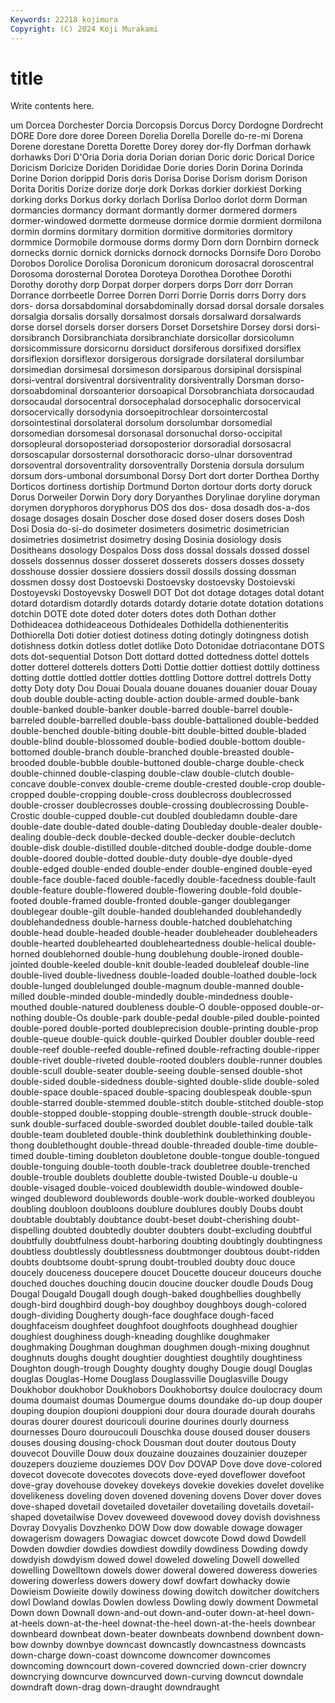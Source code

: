 ```yaml
---
Keywords: 22218 kojimura
Copyright: (C) 2024 Koji Murakami
---
```


# title

Write contents here.



um Dorcea Dorchester Dorcia
Dorcopsis Dorcus Dorcy Dordogne Dordrecht DORE Dore dore doree Doreen
Dorelia Dorella Dorelle do-re-mi Dorena Dorene dorestane Doretta Dorette Dorey
dorey dor-fly Dorfman dorhawk dorhawks Dori D'Oria Doria doria Dorian
dorian Doric doric Dorical Dorice Doricism Doricize Doriden Dorididae Dorie
dories Dorin Dorina Dorinda Dorine Dorion dorippid Doris doris Dorisa
Dorise Dorism dorism Dorison Dorita Doritis Dorize dorize dorje dork
Dorkas dorkier dorkiest Dorking dorking dorks Dorkus dorky dorlach Dorlisa
Dorloo dorlot dorm Dorman dormancies dormancy dormant dormantly dormer dormered
dormers dormer-windowed dormette dormeuse dormice dormie dormient dormilona dormin dormins
dormitary dormition dormitive dormitories dormitory dormmice Dormobile dormouse dorms dormy
Dorn dorn Dornbirn dorneck dornecks dornic dornick dornicks dornock dornocks
Dornsife Doro Dorobo Dorobos Dorolice Dorolisa Doronicum doronicum dorosacral doroscentral
Dorosoma dorosternal Dorotea Doroteya Dorothea Dorothee Dorothi Dorothy dorothy dorp
Dorpat dorper dorpers dorps Dorr dorr Dorran Dorrance dorrbeetle Dorree
Dorren Dorri Dorrie Dorris dorrs Dorry dors dors- dorsa dorsabdominal
dorsabdominally dorsad dorsal dorsale dorsales dorsalgia dorsalis dorsally dorsalmost dorsals
dorsalward dorsalwards dorse dorsel dorsels dorser dorsers Dorset Dorsetshire Dorsey
dorsi dorsi- dorsibranch Dorsibranchiata dorsibranchiate dorsicollar dorsicolumn dorsicommissure dorsicornu dorsiduct
dorsiferous dorsifixed dorsiflex dorsiflexion dorsiflexor dorsigerous dorsigrade dorsilateral dorsilumbar dorsimedian
dorsimesal dorsimeson dorsiparous dorsipinal dorsispinal dorsi-ventral dorsiventral dorsiventrality dorsiventrally Dorsman
dorso- dorsoabdominal dorsoanterior dorsoapical Dorsobranchiata dorsocaudad dorsocaudal dorsocentral dorsocephalad dorsocephalic
dorsocervical dorsocervically dorsodynia dorsoepitrochlear dorsointercostal dorsointestinal dorsolateral dorsolum dorsolumbar dorsomedial
dorsomedian dorsomesal dorsonasal dorsonuchal dorso-occipital dorsopleural dorsoposteriad dorsoposterior dorsoradial dorsosacral
dorsoscapular dorsosternal dorsothoracic dorso-ulnar dorsoventrad dorsoventral dorsoventrality dorsoventrally Dorstenia dorsula
dorsulum dorsum dors-umbonal dorsumbonal Dorsy Dort dort dorter Dorthea Dorthy
Dorticos dortiness dortiship Dortmund Dorton dortour dorts dorty doruck Dorus
Dorweiler Dorwin Dory dory Doryanthes Dorylinae doryline doryman dorymen doryphoros
doryphorus DOS dos dos- dosa dosadh dos-a-dos dosage dosages dosain
Doscher dose dosed doser dosers doses Dosh Dosi Dosia do-si-do
dosimeter dosimeters dosimetric dosimetrician dosimetries dosimetrist dosimetry dosing Dosinia dosiology
dosis Dositheans dosology Dospalos Doss doss dossal dossals dossed dossel
dossels dossennus dosser dosseret dosserets dossers dosses dossety dosshouse dossier
dossiere dossiers dossil dossils dossing dossman dossmen dossy dost Dostoevski
Dostoevsky dostoevsky Dostoievski Dostoyevski Dostoyevsky Doswell DOT Dot dot dotage
dotages dotal dotant dotard dotardism dotardly dotards dotardy dotarie dotate
dotation dotations dotchin DOTE dote doted doter doters dotes doth
Dothan dother Dothideacea dothideaceous Dothideales Dothidella dothienenteritis Dothiorella Doti dotier
dotiest dotiness doting dotingly dotingness dotish dotishness dotkin dotless dotlet
dotlike Doto Dotonidae dotriacontane DOTS dots dot-sequential Dotson Dott dottard
dotted dottedness dottel dottels dotter dotterel dotterels dotters Dotti Dottie
dottier dottiest dottily dottiness dotting dottle dottled dottler dottles dottling
Dottore dottrel dottrels Dotty dotty Doty doty Dou Douai Douala
douane douanes douanier douar Douay doub double double-acting double-action double-armed
double-bank double-banked double-banker double-barred double-barrel double-barreled double-barrelled double-bass double-battalioned double-bedded
double-benched double-biting double-bitt double-bitted double-bladed double-blind double-blossomed double-bodied double-bottom double-bottomed
double-branch double-branched double-breasted double-brooded double-bubble double-buttoned double-charge double-check double-chinned double-clasping
double-claw double-clutch double-concave double-convex double-creme double-crested double-crop double-cropped double-cropping double-cross
doublecross doublecrossed double-crosser doublecrosses double-crossing doublecrossing Double-Crostic double-cupped double-cut doubled
doubledamn double-dare double-date double-dated double-dating Doubleday double-dealer double-dealing double-deck double-decked
double-decker double-declutch double-disk double-distilled double-ditched double-dodge double-dome double-doored double-dotted double-duty
double-dye double-dyed double-edged double-ended double-ender double-engined double-eyed double-face double-faced double-facedly
double-facedness double-fault double-feature double-flowered double-flowering double-fold double-footed double-framed double-fronted double-ganger
doubleganger doublegear double-gilt double-handed doublehanded doublehandedly doublehandedness double-harness double-hatched doublehatching
double-head double-headed double-header doubleheader doubleheaders double-hearted doublehearted doubleheartedness double-helical double-horned
doublehorned double-hung doublehung double-ironed double-jointed double-keeled double-knit double-leaded doubleleaf double-line
double-lived double-livedness double-loaded double-loathed double-lock double-lunged doublelunged double-magnum double-manned double-milled
double-minded double-mindedly double-mindedness double-mouthed double-natured doubleness double-O double-opposed double-or-nothing double-Os
double-park double-pedal double-piled double-pointed double-pored double-ported doubleprecision double-printing double-prop double-queue
double-quick double-quirked Doubler doubler double-reed double-reef double-reefed double-refined double-refracting double-ripper
double-rivet double-riveted double-rooted doublers double-runner doubles double-scull double-seater double-seeing double-sensed
double-shot double-sided double-sidedness double-sighted double-slide double-soled double-space double-spaced double-spacing doublespeak
double-spun double-starred double-stemmed double-stitch double-stitched double-stop double-stopped double-stopping double-strength double-struck
double-sunk double-surfaced double-sworded doublet double-tailed double-talk double-team doubleted double-think doublethink
doublethinking double-thong doublethought double-thread double-threaded double-time double-timed double-timing doubleton doubletone
double-tongue double-tongued double-tonguing double-tooth double-track doubletree double-trenched double-trouble doublets doublette
double-twisted Double-u double-u double-visaged double-voiced doublewidth double-windowed double-winged doubleword doublewords
double-work double-worked doubleyou doubling doubloon doubloons doublure doublures doubly Doubs
doubt doubtable doubtably doubtance doubt-beset doubt-cherishing doubt-dispelling doubted doubtedly doubter
doubters doubt-excluding doubtful doubtfully doubtfulness doubt-harboring doubting doubtingly doubtingness doubtless
doubtlessly doubtlessness doubtmonger doubtous doubt-ridden doubts doubtsome doubt-sprung doubt-troubled doubty
douc douce doucely douceness doucepere doucet Doucette douceur douceurs douche
douched douches douching doucin doucine doucker doudle Douds Doug Dougal
Dougald Dougall dough dough-baked doughbellies doughbelly dough-bird doughbird dough-boy doughboy
doughboys dough-colored dough-dividing Dougherty dough-face doughface dough-faced doughfaceism doughfeet doughfoot
doughfoots doughhead doughier doughiest doughiness dough-kneading doughlike doughmaker doughmaking Doughman
doughman doughmen dough-mixing doughnut doughnuts doughs dought doughtier doughtiest doughtily
doughtiness Doughton dough-trough Doughty doughty doughy Dougie dougl Douglas douglas
Douglas-Home Douglass Douglassville Douglasville Dougy Doukhobor doukhobor Doukhobors Doukhobortsy doulce
doulocracy doum douma doumaist doumas Doumergue doums doundake do-up doup
douper douping doupion doupioni douppioni dour doura dourade dourah dourahs
douras dourer dourest douricouli dourine dourines dourly dourness dournesses Douro
douroucouli Douschka douse doused douser dousers douses dousing dousing-chock Dousman
dout douter doutous Douty douvecot Douville Douw doux douzaine douzaines
douzainier douzeper douzepers douzieme douziemes DOV Dov DOVAP Dove dove
dove-colored dovecot dovecote dovecotes dovecots dove-eyed doveflower dovefoot dove-gray dovehouse
dovekey dovekeys dovekie dovekies dovelet dovelike dovelikeness doveling doven dovened
dovening dovens Dover dover doves dove-shaped dovetail dovetailed dovetailer dovetailing
dovetails dovetail-shaped dovetailwise Dovev doveweed dovewood dovey dovish dovishness Dovray
Dovyalis Dovzhenko DOW Dow dow dowable dowage dowager dowagerism dowagers
Dowagiac dowcet dowcote Dowd dowd Dowdell Dowden dowdier dowdies dowdiest
dowdily dowdiness Dowding dowdy dowdyish dowdyism dowed dowel doweled doweling
Dowell dowelled dowelling Dowelltown dowels dower doweral dowered doweress doweries
dowering dowerless dowers dowery dowf dowfart dowhacky dowie Dowieism Dowieite
dowily dowiness dowing dowitch dowitcher dowitchers dowl Dowland dowlas Dowlen
dowless Dowling dowly dowment Dowmetal Down down Downall down-and-out down-and-outer
down-at-heel down-at-heels down-at-the-heel downat-the-heel down-at-the-heels downbear downbeard downbeat down-beater downbeats
downbend downbent down-bow downby downbye downcast downcastly downcastness downcasts down-charge
down-coast downcome downcomer downcomes downcoming downcourt down-covered downcried down-crier downcry
downcrying downcurve downcurved down-curving downcut downdale downdraft down-drag down-draught downdraught
